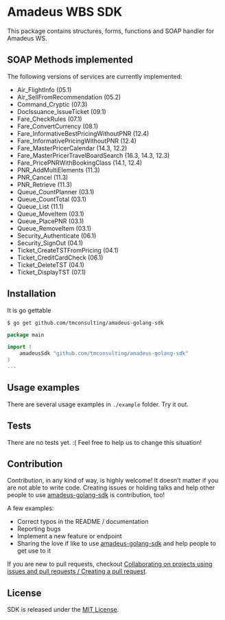 # Amadeus WBS SDK

This package contains structures, forms, functions and SOAP handler for Amadeus WS.

## SOAP Methods implemented

The following versions of services are currently implemented:

* Air_FlightInfo (05.1)
* Air_SellFromRecommendation (05.2)
* Command_Cryptic (07.3)
* DocIssuance_IssueTicket (09.1)
* Fare_CheckRules (07.1)
* Fare_ConvertCurrency (08.1)
* Fare_InformativeBestPricingWithoutPNR (12.4)
* Fare_InformativePricingWithoutPNR (12.4)
* Fare_MasterPricerCalendar (14.3, 12.2)
* Fare_MasterPricerTravelBoardSearch (16.3, 14.3, 12.3)
* Fare_PricePNRWithBookingClass (14.1, 12.4)
* PNR_AddMultiElements (11.3)
* PNR_Cancel (11.3)
* PNR_Retrieve (11.3)
* Queue_CountPlanner (03.1)
* Queue_CountTotal (03.1)
* Queue_List (11.1)
* Queue_MoveItem (03.1)
* Queue_PlacePNR (03.1)
* Queue_RemoveItem (03.1)
* Security_Authenticate (06.1)
* Security_SignOut (04.1)
* Ticket_CreateTSTFromPricing (04.1)
* Ticket_CreditCardCheck (06.1)
* Ticket_DeleteTST (04.1)
* Ticket_DisplayTST (07.1)

## Installation

It is go gettable

    $ go get github.com/tmconsulting/amadeus-golang-sdk

```go
package main

import (
	amadeusSdk "github.com/tmconsulting/amadeus-golang-sdk"
)
...
```

## Usage examples

There are several usage examples in `./example` folder. Try it out.

## Tests

There are no tests yet. :( Feel free to help us to change this situation!

## Contribution

Contribution, in any kind of way, is highly welcome!
It doesn't matter if you are not able to write code.
Creating issues or holding talks and help other people to use 
[amadeus-golang-sdk](https://github.com/tmconsulting/amadeus-golang-sdk) is contribution, too!

A few examples:

* Correct typos in the README / documentation
* Reporting bugs
* Implement a new feature or endpoint
* Sharing the love if like to use [amadeus-golang-sdk](https://github.com/tmconsulting/amadeus-golang-sdk) and help people 
to get use to it

If you are new to pull requests, checkout [Collaborating on projects using issues and pull requests / Creating a pull request](https://help.github.com/articles/creating-a-pull-request/).

## License

SDK is released under the [MIT License](./LICENSE).
